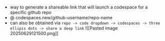 

- way to generate a shareable link that will launch a codespace for a specific github repo
- @ codespaces.new/github-username/repo-name
- can also be obtained via `repo -> code dropdown -> codespaces -> three ellipis dots -> share a deep link`
  ![[Pasted image 20250629121500.png]]
